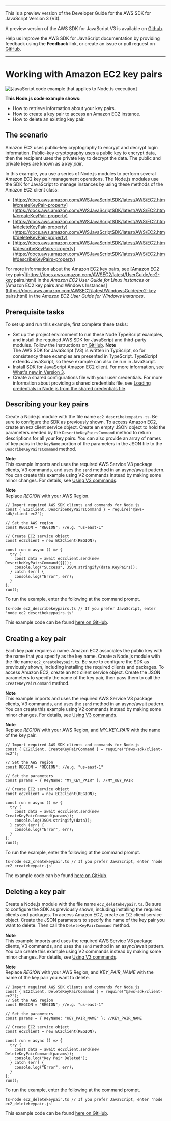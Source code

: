 --------

This is a preview version of the Developer Guide for the AWS SDK for JavaScript Version 3 \(V3\)\.

A preview version of the AWS SDK for JavaScript V3 is available on [Github](https://github.com/aws/aws-sdk-js-v3)\.

Help us improve the AWS SDK for JavaScript documentation by providing feedback using the **Feedback** link, or create an issue or pull request on [GitHub](https://github.com/awsdocs/aws-sdk-for-javascript-v3)\.

--------

# Working with Amazon EC2 key pairs<a name="ec2-example-key-pairs"></a>

![\[JavaScript code example that applies to Node.ts execution\]](http://docs.aws.amazon.com/sdk-for-javascript/v3/developer-guide/images/nodeicon.png)

**This Node\.js code example shows:**
+ How to retrieve information about your key pairs\.
+ How to create a key pair to access an Amazon EC2 instance\.
+ How to delete an existing key pair\.

## The scenario<a name="ec2-example-key-pairs-scenario"></a>

Amazon EC2 uses public–key cryptography to encrypt and decrypt login information\. Public–key cryptography uses a public key to encrypt data, then the recipient uses the private key to decrypt the data\. The public and private keys are known as a *key pair*\.

In this example, you use a series of Node\.js modules to perform several Amazon EC2 key pair management operations\. The Node\.js modules use the SDK for JavaScript to manage instances by using these methods of the Amazon EC2 client class:
+ [https://docs.aws.amazon.com/AWSJavaScriptSDK/latest/AWS/EC2.html#createKeyPair-property](https://docs.aws.amazon.com/AWSJavaScriptSDK/latest/AWS/EC2.html#createKeyPair-property)
+ [https://docs.aws.amazon.com/AWSJavaScriptSDK/latest/AWS/EC2.html#deleteKeyPair-property](https://docs.aws.amazon.com/AWSJavaScriptSDK/latest/AWS/EC2.html#deleteKeyPair-property)
+ [https://docs.aws.amazon.com/AWSJavaScriptSDK/latest/AWS/EC2.html#describeKeyPairs-property](https://docs.aws.amazon.com/AWSJavaScriptSDK/latest/AWS/EC2.html#describeKeyPairs-property)

For more information about the Amazon EC2 key pairs, see [Amazon EC2 key pairs](https://docs.aws.amazon.com/AWSEC2/latest/UserGuide/ec2-key pairs.html) in the *Amazon EC2 User Guide for Linux Instances* or [Amazon EC2 key pairs and Windows Instances](https://docs.aws.amazon.com/AWSEC2/latest/WindowsGuide/ec2-key pairs.html) in the *Amazon EC2 User Guide for Windows Instances*\.

## Prerequisite tasks<a name="ec2-example-key-pairs-prerequisites"></a>

To set up and run this example, first complete these tasks:
+ Set up the project environment to run these Node TypeScript examples, and install the required AWS SDK for JavaScript and third\-party modules\. Follow the instructions on[ GitHub](https://github.com/awsdocs/aws-doc-sdk-examples/tree/master/javascriptv3/example_code/ec2/README.md)\.
**Note**  
The AWS SDK for JavaScript \(V3\) is written in TypScript, so for consistency these examples are presented in TypeScript\. TypeScript extends JavaScript, so these example can also be run in JavaScript\.
+ Install SDK for JavaScript Amazon EC2 client\. For more information, see [What's new in Version 3](welcome.md#welcome_whats_new_v3)\.
+ Create a shared configurations file with your user credentials\. For more information about providing a shared credentials file, see [Loading credentials in Node\.js from the shared credentials file](loading-node-credentials-shared.md)\.

## Describing your key pairs<a name="ec2-example-key-pairs-describing"></a>

Create a Node\.js module with the file name `ec2_describekeypairs.ts`\. Be sure to configure the SDK as previously shown\. To access Amazon EC2, create an `EC2` client service object\. Create an empty JSON object to hold the parameters needed by the `DescribeKeyPairsCommand` method to return descriptions for all your key pairs\. You can also provide an array of names of key pairs in the `KeyName` portion of the parameters in the JSON file to the `DescribeKeyPairsCommand` method\.

**Note**  
This example imports and uses the required AWS Service V3 package clients, V3 commands, and uses the `send` method in an async/await pattern\. You can create this example using V2 commands instead by making some minor changes\. For details, see [Using V3 commands](welcome.md#using_v3_commands)\.

**Note**  
Replace *REGION* with your AWS Region\.

```
// Import required AWS SDK clients and commands for Node.js
const { EC2Client, DescribeKeyPairsCommand } = require("@aws-sdk/client-ec2");

// Set the AWS region
const REGION = "REGION"; //e.g. "us-east-1"

// Create EC2 service object
const ec2client = new EC2Client(REGION);

const run = async () => {
  try {
    const data = await ec2client.send(new DescribeKeyPairsCommand({}));
    console.log("Success", JSON.stringify(data.KeyPairs));
  } catch (err) {
    console.log("Error", err);
  }
};
run();
```

To run the example, enter the following at the command prompt\.

```
ts-node ec2_describekeypairs.ts // If you prefer JavaScript, enter 'node ec2_describekeypairs.js'
```

This example code can be found [here on GitHub](https://github.com/awsdocs/aws-doc-sdk-examples/blob/master/javascriptv3/example_code/ec2/src/ec2_describekeypairs.ts)\.

## Creating a key pair<a name="ec2-example-key-pairs-creating"></a>

Each key pair requires a name\. Amazon EC2 associates the public key with the name that you specify as the key name\. Create a Node\.js module with the file name `ec2_createkeypair.ts`\. Be sure to configure the SDK as previously shown, including installing the required clients and packages\. To access Amazon EC2, create an `EC2` client service object\. Create the JSON parameters to specify the name of the key pair, then pass them to call the `CreateKeyPairCommand` method\.

**Note**  
This example imports and uses the required AWS Service V3 package clients, V3 commands, and uses the `send` method in an async/await pattern\. You can create this example using V2 commands instead by making some minor changes\. For details, see [Using V3 commands](welcome.md#using_v3_commands)\.

**Note**  
Replace *REGION* with your AWS Region, and *MY\_KEY\_PAIR* with the name of the key pair\.

```
// Import required AWS SDK clients and commands for Node.js
const { EC2Client, CreateKeyPairCommand } = require("@aws-sdk/client-ec2");

// Set the AWS region
const REGION = "REGION"; //e.g. "us-east-1"

// Set the parameters
const params = { KeyName: "MY_KEY_PAIR" }; //MY_KEY_PAIR

// Create EC2 service object
const ec2client = new EC2Client(REGION);

const run = async () => {
  try {
    const data = await ec2client.send(new CreateKeyPairCommand(params));
    console.log(JSON.stringify(data));
  } catch (err) {
    console.log("Error", err);
  }
};
run();
```

To run the example, enter the following at the command prompt\.

```
ts-node ec2_createkeypair.ts // If you prefer JavaScript, enter 'node ec2_createkeypair.js'
```

The example code can be found [here on GitHub](https://github.com/awsdocs/aws-doc-sdk-examples/blob/master/javascriptv3/example_code/ec2/src/ec2_createkeypair.ts)\.

## Deleting a key pair<a name="ec2-example-key-pairs-deleting"></a>

Create a Node\.js module with the file name `ec2_deletekeypair.ts`\. Be sure to configure the SDK as previously shown, including installing the required clients and packages\. To access Amazon EC2, create an `EC2` client service object\. Create the JSON parameters to specify the name of the key pair you want to delete\. Then call the `DeleteKeyPairCommand` method\.

**Note**  
This example imports and uses the required AWS Service V3 package clients, V3 commands, and uses the `send` method in an async/await pattern\. You can create this example using V2 commands instead by making some minor changes\. For details, see [Using V3 commands](welcome.md#using_v3_commands)\.

**Note**  
Replace *REGION* with your AWS Region, and *KEY\_PAIR\_NAME* with the name of the key pair you want to delete\.

```
// Import required AWS SDK clients and commands for Node.js
const { EC2Client, DeleteKeyPairCommand } = require("@aws-sdk/client-ec2");
// Set the AWS region
const REGION = "REGION"; //e.g. "us-east-1"

// Set the parameters
const params = { KeyName: "KEY_PAIR_NAME" }; //KEY_PAIR_NAME

// Create EC2 service object
const ec2client = new EC2Client(REGION);

const run = async () => {
  try {
    const data = await ec2client.send(new DeleteKeyPairCommand(params));
    console.log("Key Pair Deleted");
  } catch (err) {
    console.log("Error", err);
  }
};
run();
```

To run the example, enter the following at the command prompt\.

```
ts-node ec2_deletekeypair.ts // If you prefer JavaScript, enter 'node ec2_deletekeypair.js'
```

This example code can be found [here on GitHub](https://github.com/awsdocs/aws-doc-sdk-examples/blob/master/javascriptv3/example_code/ec2/src/ec2_deletekeypair.ts)\.